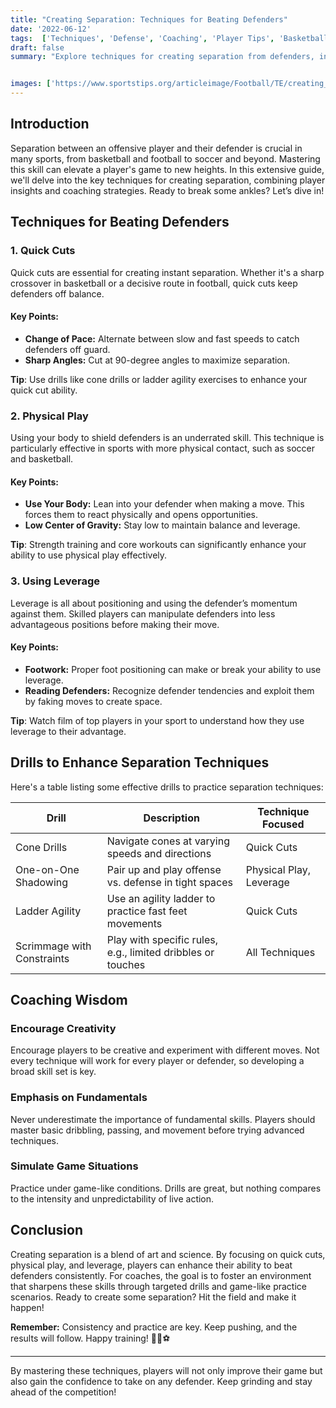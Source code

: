 ```yaml
---
title: "Creating Separation: Techniques for Beating Defenders"
date: '2022-06-12'
tags:  ['Techniques', 'Defense', 'Coaching', 'Player Tips', 'Basketball', 'Football', 'Soccer', 'One-on-One', 'Athletics']
draft: false
summary: "Explore techniques for creating separation from defenders, including quick cuts, physical play, and using leverage. This guide blends player knowledge with coaching wisdom to elevate your game."


images: ['https://www.sportstips.org/articleimage/Football/TE/creating_separation_techniques_for_beating_defenders.webp']
---
```


## Introduction

Separation between an offensive player and their defender is crucial in many sports, from basketball and football to soccer and beyond. Mastering this skill can elevate a player's game to new heights. In this extensive guide, we'll delve into the key techniques for creating separation, combining player insights and coaching strategies. Ready to break some ankles? Let’s dive in!

## Techniques for Beating Defenders

### 1. Quick Cuts
Quick cuts are essential for creating instant separation. Whether it's a sharp crossover in basketball or a decisive route in football, quick cuts keep defenders off balance. 

#### Key Points:
- **Change of Pace:** Alternate between slow and fast speeds to catch defenders off guard.
- **Sharp Angles:** Cut at 90-degree angles to maximize separation.
  
**Tip**: Use drills like cone drills or ladder agility exercises to enhance your quick cut ability.

### 2. Physical Play
Using your body to shield defenders is an underrated skill. This technique is particularly effective in sports with more physical contact, such as soccer and basketball.

#### Key Points:
- **Use Your Body:** Lean into your defender when making a move. This forces them to react physically and opens opportunities.
- **Low Center of Gravity:** Stay low to maintain balance and leverage.

**Tip**: Strength training and core workouts can significantly enhance your ability to use physical play effectively.

### 3. Using Leverage
Leverage is all about positioning and using the defender’s momentum against them. Skilled players can manipulate defenders into less advantageous positions before making their move.

#### Key Points:
- **Footwork:** Proper foot positioning can make or break your ability to use leverage.
- **Reading Defenders:** Recognize defender tendencies and exploit them by faking moves to create space.

**Tip**: Watch film of top players in your sport to understand how they use leverage to their advantage.

## Drills to Enhance Separation Techniques

Here's a table listing some effective drills to practice separation techniques:

| Drill                     | Description                                               | Technique Focused       |
|---------------------------|-----------------------------------------------------------|-------------------------|
| Cone Drills               | Navigate cones at varying speeds and directions           | Quick Cuts              |
| One-on-One Shadowing      | Pair up and play offense vs. defense in tight spaces      | Physical Play, Leverage |
| Ladder Agility             | Use an agility ladder to practice fast feet movements     | Quick Cuts              |
| Scrimmage with Constraints| Play with specific rules, e.g., limited dribbles or touches| All Techniques          |

## Coaching Wisdom

### Encourage Creativity
Encourage players to be creative and experiment with different moves. Not every technique will work for every player or defender, so developing a broad skill set is key.

### Emphasis on Fundamentals
Never underestimate the importance of fundamental skills. Players should master basic dribbling, passing, and movement before trying advanced techniques.

### Simulate Game Situations
Practice under game-like conditions. Drills are great, but nothing compares to the intensity and unpredictability of live action.

## Conclusion

Creating separation is a blend of art and science. By focusing on quick cuts, physical play, and leverage, players can enhance their ability to beat defenders consistently. For coaches, the goal is to foster an environment that sharpens these skills through targeted drills and game-like practice scenarios. Ready to create some separation? Hit the field and make it happen!

**Remember:** Consistency and practice are key. Keep pushing, and the results will follow. Happy training! 🏀🏈⚽

---

By mastering these techniques, players will not only improve their game but also gain the confidence to take on any defender. Keep grinding and stay ahead of the competition!